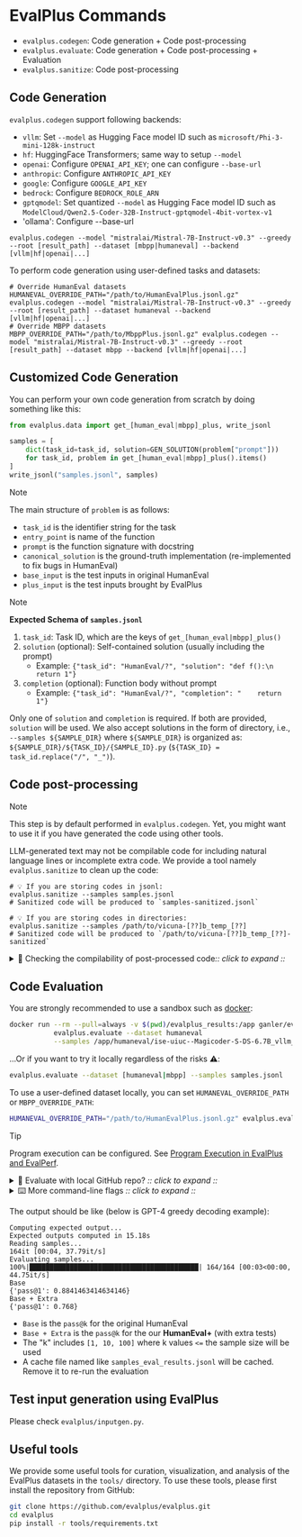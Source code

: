 # EvalPlus Commands

* `evalplus.codegen`: Code generation + Code post-processing
* `evalplus.evaluate`: Code generation + Code post-processing + Evaluation
* `evalplus.sanitize`: Code post-processing

## Code Generation

`evalplus.codegen` support following backends:

- `vllm`: Set `--model` as Hugging Face model ID such as `microsoft/Phi-3-mini-128k-instruct`
- `hf`: HuggingFace Transformers; same way to setup `--model`
- `openai`: Configure `OPENAI_API_KEY`; one can configure `--base-url`
- `anthropic`: Configure `ANTHROPIC_API_KEY`
- `google`: Configure `GOOGLE_API_KEY`
- `bedrock`: Configure `BEDROCK_ROLE_ARN`
- `gptqmodel`: Set quantized `--model` as Hugging Face model ID such as `ModelCloud/Qwen2.5-Coder-32B-Instruct-gptqmodel-4bit-vortex-v1`
- 'ollama': Configure --base-url

```shell
evalplus.codegen --model "mistralai/Mistral-7B-Instruct-v0.3" --greedy --root [result_path] --dataset [mbpp|humaneval] --backend [vllm|hf|openai|...]
```

To perform code generation using user-defined tasks and datasets:

```shell
# Override HumanEval datasets
HUMANEVAL_OVERRIDE_PATH="/path/to/HumanEvalPlus.jsonl.gz" evalplus.codegen --model "mistralai/Mistral-7B-Instruct-v0.3" --greedy --root [result_path] --dataset humaneval --backend [vllm|hf|openai|...]
# Override MBPP datasets
MBPP_OVERRIDE_PATH="/path/to/MbppPlus.jsonl.gz" evalplus.codegen --model "mistralai/Mistral-7B-Instruct-v0.3" --greedy --root [result_path] --dataset mbpp --backend [vllm|hf|openai|...]
```

## Customized Code Generation

You can perform your own code generation from scratch by doing something like this:

```python
from evalplus.data import get_[human_eval|mbpp]_plus, write_jsonl

samples = [
    dict(task_id=task_id, solution=GEN_SOLUTION(problem["prompt"]))
    for task_id, problem in get_[human_eval|mbpp]_plus().items()
]
write_jsonl("samples.jsonl", samples)
```

> [!Note]
>
> The main structure of `problem` is as follows:
>
> - `task_id` is the identifier string for the task
> - `entry_point` is name of the function
> - `prompt` is the function signature with docstring
> - `canonical_solution` is the ground-truth implementation (re-implemented to fix bugs in HumanEval)
> - `base_input` is the test inputs in original HumanEval
> - `plus_input` is the test inputs brought by EvalPlus

> [!Note]
>
> **Expected Schema of `samples.jsonl`**
>
> 1. `task_id`: Task ID, which are the keys of `get_[human_eval|mbpp]_plus()`
> 2. `solution` (optional): Self-contained solution (usually including the prompt)
>    - Example: `{"task_id": "HumanEval/?", "solution": "def f():\n    return 1"}`
> 3. `completion` (optional): Function body without prompt
>    - Example: `{"task_id": "HumanEval/?", "completion": "    return 1"}`
>
> Only one of `solution` and `completion` is required. If both are provided, `solution` will be used.
> We also accept solutions in the form of directory, i.e., `--samples ${SAMPLE_DIR}` where `${SAMPLE_DIR}` is organized as: `${SAMPLE_DIR}/${TASK_ID}/{SAMPLE_ID}.py` (`${TASK_ID} = task_id.replace("/", "_")`).

## Code post-processing

> [!Note]
>
> This step is by default performed in `evalplus.codegen`.
> Yet, you might want to use it if you have generated the code using other tools.

LLM-generated text may not be compilable code for including natural language lines or incomplete extra code.
We provide a tool namely `evalplus.sanitize` to clean up the code:

```shell
# 💡 If you are storing codes in jsonl:
evalplus.sanitize --samples samples.jsonl
# Sanitized code will be produced to `samples-sanitized.jsonl`

# 💡 If you are storing codes in directories:
evalplus.sanitize --samples /path/to/vicuna-[??]b_temp_[??]
# Sanitized code will be produced to `/path/to/vicuna-[??]b_temp_[??]-sanitized`
```

<details><summary>🔎 Checking the compilability of post-processed code<i>:: click to expand ::</i></summary>
<div>

To double-check the post-processing results, you can use `evalplus.syncheck` to check the code validity before and after sanitization, which will print erroneous code snippets and why they are wrong:

```shell
# 💡 If you are storing codes in jsonl:
evalplus.syncheck --samples samples.jsonl --dataset [humaneval|mbpp]

# 💡 If you are storing codes in directories:
evalplus.syncheck --samples /path/to/vicuna-[??]b_temp_[??] --dataset [humaneval|mbpp]
```

</div>
</details>



## Code Evaluation

You are strongly recommended to use a sandbox such as [docker](https://docs.docker.com/get-docker/):

```bash
docker run --rm --pull=always -v $(pwd)/evalplus_results:/app ganler/evalplus:latest \
           evalplus.evaluate --dataset humaneval                                     \
           --samples /app/humaneval/ise-uiuc--Magicoder-S-DS-6.7B_vllm_temp_0.0.jsonl
```

...Or if you want to try it locally regardless of the risks ⚠️:

```bash
evalplus.evaluate --dataset [humaneval|mbpp] --samples samples.jsonl
```

To use a user-defined dataset locally, you can set `HUMANEVAL_OVERRIDE_PATH` or `MBPP_OVERRIDE_PATH`:

```bash
HUMANEVAL_OVERRIDE_PATH="/path/to/HumanEvalPlus.jsonl.gz" evalplus.evaluate --dataset humaneval --samples samples.jsonl
```

> [!Tip]
>
> Program execution can be configured. See [Program Execution in EvalPlus and EvalPerf](./execution.md).

<details><summary>🤔 Evaluate with local GitHub repo? <i>:: click to expand ::</i></summary>
<div>

```bash
export PYTHONPATH=$PYTHONPATH:$(pwd)
python evalplus/evaluate.py --dataset humaneval --samples samples.jsonl
```

</div>
</details>

<details><summary>⌨️ More command-line flags <i>:: click to expand ::</i></summary>
<div>

- `--parallel`: by default half of the cores
- `--base-only` (store_ture): only run base HumanEval tests
- `--i-just-wanna-run`: force a re-run

</div>
</details>

The output should be like (below is GPT-4 greedy decoding example):

```
Computing expected output...
Expected outputs computed in 15.18s
Reading samples...
164it [00:04, 37.79it/s]
Evaluating samples...
100%|██████████████████████████████████████████| 164/164 [00:03<00:00, 44.75it/s]
Base
{'pass@1': 0.8841463414634146}
Base + Extra
{'pass@1': 0.768}
```

- `Base` is the `pass@k` for the original HumanEval
- `Base + Extra` is the `pass@k` for the our **HumanEval+** (with extra tests)
- The "k" includes `[1, 10, 100]` where k values `<=` the sample size will be used
- A cache file named like `samples_eval_results.jsonl` will be cached. Remove it to re-run the evaluation

## Test input generation using EvalPlus

Please check `evalplus/inputgen.py`.

## Useful tools

We provide some useful tools for curation, visualization, and analysis of the EvalPlus datasets in the `tools/` directory.
To use these tools, please first install the repository from GitHub:

```bash
git clone https://github.com/evalplus/evalplus.git
cd evalplus
pip install -r tools/requirements.txt
```
